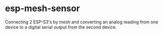 # esp-mesh-sensor
Connecting 2 ESP-S3's by mesh and converting an analog reading from one device to a digital serial output from the second device.
